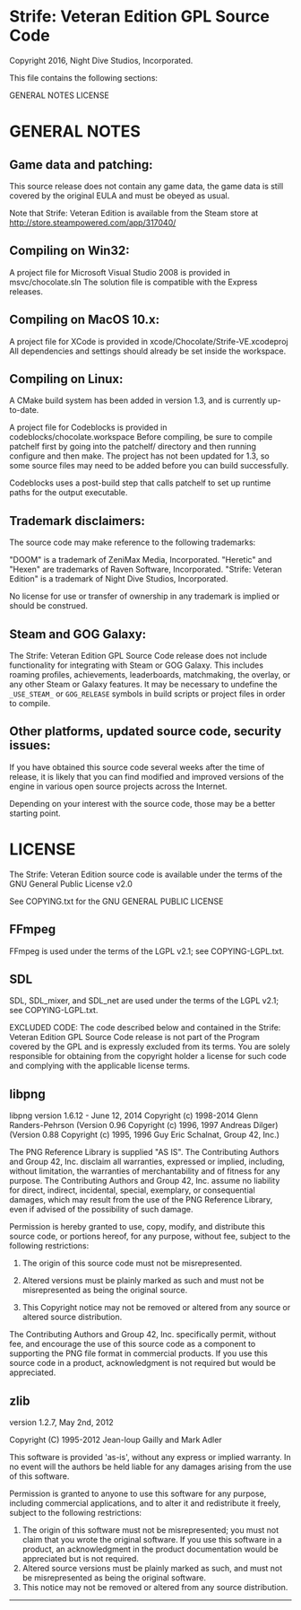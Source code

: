 Strife: Veteran Edition GPL Source Code
=======================================
Copyright 2016, Night Dive Studios, Incorporated.

This file contains the following sections:

GENERAL NOTES
LICENSE

GENERAL NOTES
=============

Game data and patching:
-----------------------

This source release does not contain any game data, the game data is still
covered by the original EULA and must be obeyed as usual.

Note that Strife: Veteran Edition is available from the Steam store at
http://store.steampowered.com/app/317040/


Compiling on Win32:
-------------------

A project file for Microsoft Visual Studio 2008 is provided in 
msvc/chocolate.sln 
The solution file is compatible with the Express releases.

Compiling on MacOS 10.x:
-------------------

A project file for XCode is provided in xcode/Chocolate/Strife-VE.xcodeproj
All dependencies and settings should already be set inside the workspace.

Compiling on Linux:
-------------------

A CMake build system has been added in version 1.3, and is currently up-to-date.

A project file for Codeblocks is provided in codeblocks/chocolate.workspace
Before compiling, be sure to compile patchelf first by going into the patchelf/
directory and then running configure and then make. The project has not been
updated for 1.3, so some source files may need to be added before you can 
build successfully.

Codeblocks uses a post-build step that calls patchelf to set up runtime paths
for the output executable.

Trademark disclaimers:
----------------------

The source code may make reference to the following trademarks:

"DOOM" is a trademark of ZeniMax Media, Incorporated.
"Heretic" and "Hexen" are trademarks of Raven Software, Incorporated.
"Strife: Veteran Edition" is a trademark of Night Dive Studios, Incorporated.

No license for use or transfer of ownership in any trademark is implied or
should be construed.


Steam and GOG Galaxy:
---------------------
The Strife: Veteran Edition GPL Source Code release does not include 
functionality for integrating with Steam or GOG Galaxy.  This includes roaming
profiles, achievements, leaderboards, matchmaking, the overlay, or any other 
Steam or Galaxy features.  It may be necessary to undefine the `_USE_STEAM_` or
`GOG_RELEASE` symbols in build scripts or project files in order to compile.


Other platforms, updated source code, security issues:
------------------------------------------------------

If you have obtained this source code several weeks after the time of release,
it is likely that you can find modified and improved versions of the engine in
various open source projects across the Internet.

Depending on your interest with the source code, those may be a better starting
point.


LICENSE
=======

The Strife: Veteran Edition source code is available under the terms of the GNU
General Public License v2.0

See COPYING.txt for the GNU GENERAL PUBLIC LICENSE

FFmpeg
------
FFmpeg is used under the terms of the LGPL v2.1; see COPYING-LGPL.txt.

SDL
---
SDL, SDL_mixer, and SDL_net are used under the terms of the LGPL v2.1; 
see COPYING-LGPL.txt.


EXCLUDED CODE: The code described below and contained in the Strife: Veteran 
Edition GPL Source Code release is not part of the Program covered by the GPL 
and is expressly excluded from its terms.  You are solely responsible for 
obtaining from the copyright holder a license for such code and complying with
the applicable license terms.

libpng
-------------------------------------------------------------------------------
libpng version 1.6.12 - June 12, 2014
Copyright (c) 1998-2014 Glenn Randers-Pehrson
 (Version 0.96 Copyright (c) 1996, 1997 Andreas Dilger)
 (Version 0.88 Copyright (c) 1995, 1996 Guy Eric Schalnat, Group 42, Inc.)

The PNG Reference Library is supplied "AS IS".  The Contributing Authors
and Group 42, Inc. disclaim all warranties, expressed or implied,
including, without limitation, the warranties of merchantability and of
fitness for any purpose.  The Contributing Authors and Group 42, Inc.
assume no liability for direct, indirect, incidental, special, exemplary,
or consequential damages, which may result from the use of the PNG
Reference Library, even if advised of the possibility of such damage.

Permission is hereby granted to use, copy, modify, and distribute this
source code, or portions hereof, for any purpose, without fee, subject
to the following restrictions:

  1. The origin of this source code must not be misrepresented.

  2. Altered versions must be plainly marked as such and must not
     be misrepresented as being the original source.

  3. This Copyright notice may not be removed or altered from
     any source or altered source distribution.

The Contributing Authors and Group 42, Inc. specifically permit, without
fee, and encourage the use of this source code as a component to
supporting the PNG file format in commercial products.  If you use this
source code in a product, acknowledgment is not required but would be
appreciated.

zlib
-------------------------------------------------------------------------------
version 1.2.7, May 2nd, 2012

Copyright (C) 1995-2012 Jean-loup Gailly and Mark Adler

This software is provided 'as-is', without any express or implied
warranty.  In no event will the authors be held liable for any damages
arising from the use of this software.

Permission is granted to anyone to use this software for any purpose,
including commercial applications, and to alter it and redistribute it
freely, subject to the following restrictions:

1. The origin of this software must not be misrepresented; you must not
   claim that you wrote the original software. If you use this software
   in a product, an acknowledgment in the product documentation would be
   appreciated but is not required.
2. Altered source versions must be plainly marked as such, and must not be
   misrepresented as being the original software.
3. This notice may not be removed or altered from any source distribution.

-------------------------------------------------------------------------------
